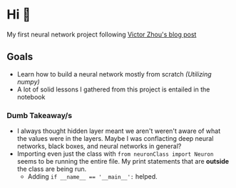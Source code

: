 # Hi 🫡

My first neural network project following [Victor Zhou's blog post](https://victorzhou.com/blog/intro-to-neural-networks/)

## Goals

-   Learn how to build a neural network mostly from scratch _(Utilizing numpy)_
-   A lot of solid lessons I gathered from this project is entailed in the notebook

### Dumb Takeaway/s

-   I always thought hidden layer meant we aren't weren't aware of what the values were in the layers. Maybe I was conflacting deep neural networks, black boxes, and neural networks in general?
-   Importing even just the class with `from neuronClass import Neuron` seems to be running the entire file. My print statements that are **outside** the class are being run.
    -   Adding `if __name__ == '__main__':` helped.
